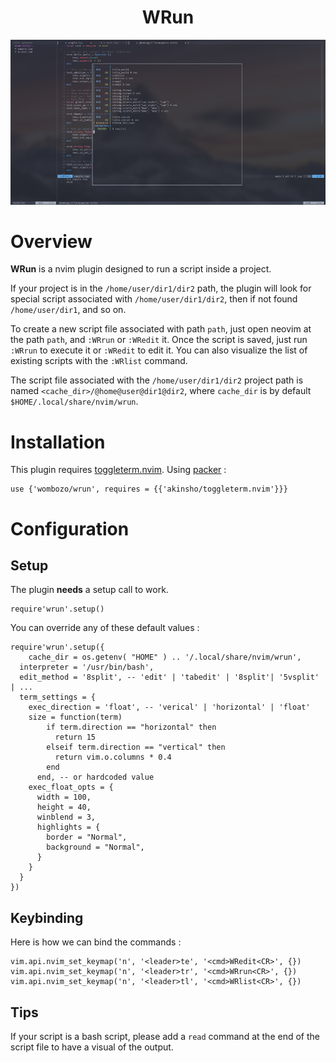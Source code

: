 <!-- panvimdoc-ignore-start -->

<h1 align="center">
  WRun
</h1>

![WRun](assets/wrun.png)

# Overview

<b>WRun</b> is a nvim plugin designed to run a script inside a project.

If your project is in the `/home/user/dir1/dir2` path, the plugin will look for special script associated with `/home/user/dir1/dir2`, then if not found `/home/user/dir1`, and so on.

To create a new script file associated with path `path`, just open neovim at the path `path`, and `:WRrun` or `:WRedit` it. Once the script is saved, just run `:WRrun` to execute it or `:WRedit` to edit it. You can also visualize the list of existing scripts with the `:WRlist` command.

The script file associated with the `/home/user/dir1/dir2` project path is named `<cache_dir>/@home@user@dir1@dir2`, where `cache_dir` is by default `$HOME/.local/share/nvim/wrun`.


# Installation

This plugin requires [toggleterm.nvim](https://github.com/akinsho/toggleterm.nvim). Using [packer](https://github.com/wbthomason/packer.nvim) :

```
use {'wombozo/wrun', requires = {{'akinsho/toggleterm.nvim'}}}
```

# Configuration

## Setup

The plugin <b>needs</b> a setup call to work.

```
require'wrun'.setup()
```

You can override any of these default values :

```
require'wrun'.setup({
    cache_dir = os.getenv( "HOME" ) .. '/.local/share/nvim/wrun',
  interpreter = '/usr/bin/bash',
  edit_method = '8split', -- 'edit' | 'tabedit' | '8split'| '5vsplit' | ...
  term_settings = {
    exec_direction = 'float', -- 'verical' | 'horizontal' | 'float'
    size = function(term)
        if term.direction == "horizontal" then
          return 15
        elseif term.direction == "vertical" then
          return vim.o.columns * 0.4
        end
      end, -- or hardcoded value
    exec_float_opts = {
      width = 100,
      height = 40,
      winblend = 3,
      highlights = {
        border = "Normal",
        background = "Normal",
      }
    }
  }
})
```

## Keybinding

Here is how we can bind the commands :
  
``` 
vim.api.nvim_set_keymap('n', '<leader>te', '<cmd>WRedit<CR>', {})
vim.api.nvim_set_keymap('n', '<leader>tr', '<cmd>WRrun<CR>', {})
vim.api.nvim_set_keymap('n', '<leader>tl', '<cmd>WRlist<CR>', {})
```

## Tips

If your script is a bash script, please add a `read` command at the end of the script file to have a visual of the output.
